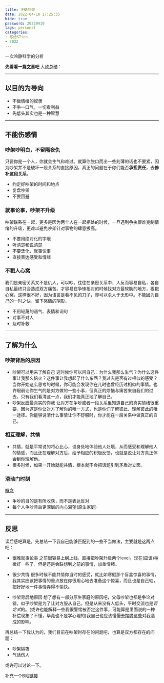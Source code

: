 ```yaml
---
title: 正确吵架
date: 2022-04-10 17:25:35
hide: true
password: 20220410
tags: personal
categories: 
- 写给STico
- 2022
---
```

一次冷静科学的分析
<!--more-->
**先看看一篇[文章](https://zhuanlan.zhihu.com/p/131021128)吧**
大致总结：
___
## 以目的为导向
- 不做情绪的奴隶
- 不争一口气，一切看利益
- 先低头其实也是一种智慧


___
## 不能伤感情
### 吵架吵明白，不留隔夜仇
只要你是一个人，你就会生气和难过。就算你脱口而出一些刻薄的话也不要紧，因为吵架并不是破坏一段关系的直接原因，真正的问题在于你们能否**承担责任**，去**修补这段关系**。
- 约定好吵架的时间和地点
- 复盘吵架
- 不要回避


### 就事论事，吵架不升级
吵架联系在一起，更多是因为两个人在一起相处的时候，一旦遇到争执很难克制情绪的升级，更难以避免吵架针对事物的肆意拔高。
- 不要用绝对化的字眼
- 听清楚和说清楚
- 不要泛化，就事论事
- 直接表达感受和情绪


### 不戳人心窝
我们是亲密关系又不是仇人，可以吵。往往在亲密关系中，人反而容易自私，各自自私最终只会造成双方痛苦。才容易在争锋相对的时候找对方最软肋的地方，狠戳心窝。这样很不好，因为语言是看不见的刀子，却可以杀人于无形中。不能因为自己的一时之快，留下感情的阴影。
- 不用轻蔑的语气、表情和词句
- 对事不对人
- 及时补救


___
## 了解为什么
### 吵架背后的原因
- 吵架可以用来了解自己
这时候你可以问自己：为什么我那么生气？为什么这件事让我那么恼火？这件事让我想起了什么东西？我过去是否有过相似的感受？当你开始这么思考的时候，你可能会发现你在儿时也曾经历过相似的事情。也许眼前让你生气的是对方做的一些小事，但真正的烦恼与痛苦来自我们的过去，只有我们看清这一点，我们才能真正地了解自己。
- 吵架反应最真实的你我
让对方在争吵或者一段关系里知道自己的真实情绪很重要，因为这是你让对方了解你的唯一方式，也是你们了解彼此、理解彼此的唯一途径。你能够说清什么事情让你不舒服时，你才能在一段关系中做真正的自己。


### 相互理解，共情
- 共情，就是平常说的将心比心，设身处地体验他人处境，从而感受和理解他人的情感，而且还在理解对方后，给予相应的积极反馈，也就是说让对方真正体会到你理解他。
- 很多时候，如果一开始就能共情，根本就不会把话题引到矛盾对立面。


### 滑动门时刻
[概念](https://www.jianshu.com/p/f68c4290a2ae)
- 争吵的目的是有所收获，而不是表达反对
- 每个人争吵背后更深层的内心渴望(原生家庭)


___
## 反思
读后感吧算是，先总结一下我自己能够匹配到的一些不当做法，主要就是这两点吧：
- 很难就事论事
之前很容易上纲上线，直接把吵架升级两个level。现在(应该)稍微好一些了，但是还是会联想到之前的事情，加重情绪。

- 很少共情
很多时候不能共情你当时的感受，就比如寒假那个盲盒惊喜的事情，我其实应该把事情的重点放在你很用心地去准备这个惊喜，而且也是自己轴，把好好地一件事情弄得不愉快。

- 吵架背后地原因
想了想有一部分原生家庭的原因吧，父母吵架也都是争论对错，似乎吵架是为了让对方服从自己，但是从来没有人低头，平时交流也是*否定式*的。(或许也能解释一些我很警惕被否定这件事，可能算是里面说的一种补偿现象？不懂，毕竟也不是学心理的)我自己也应该慢慢去摆脱这些对我造成的影响。


再总结一下我认为的，我们目前在吵架时存在的问题吧，也算是双方都存在的问题：
+ 吵架隔夜
+ 气话伤人


或许可以讨论一下。

补充一个B站[链接](https://www.bilibili.com/video/BV1su411i7VM?spm_id_from=333.337.search-card.all.click)